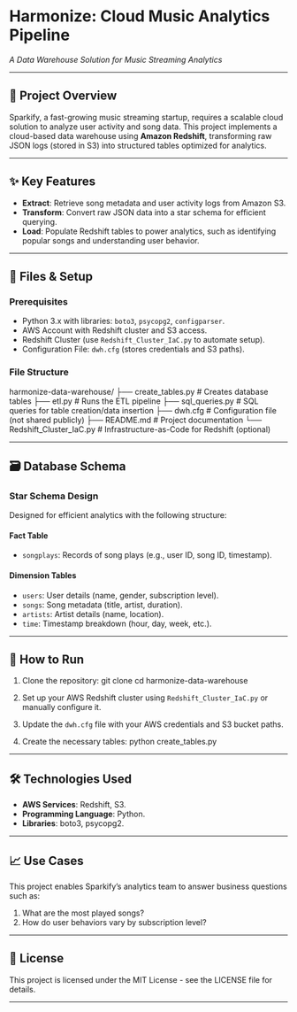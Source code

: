 # Harmonize: Cloud Music Analytics Pipeline  
*A Data Warehouse Solution for Music Streaming Analytics*

---

## 🎯 Project Overview  
Sparkify, a fast-growing music streaming startup, requires a scalable cloud solution to analyze user activity and song data. This project implements a cloud-based data warehouse using **Amazon Redshift**, transforming raw JSON logs (stored in S3) into structured tables optimized for analytics.

---

## ✨ Key Features  
- **Extract**: Retrieve song metadata and user activity logs from Amazon S3.  
- **Transform**: Convert raw JSON data into a star schema for efficient querying.  
- **Load**: Populate Redshift tables to power analytics, such as identifying popular songs and understanding user behavior.

---

## 📂 Files & Setup  

### **Prerequisites**  
- Python 3.x with libraries: `boto3`, `psycopg2`, `configparser`.  
- AWS Account with Redshift cluster and S3 access.  
- Redshift Cluster (use `Redshift_Cluster_IaC.py` to automate setup).  
- Configuration File: `dwh.cfg` (stores credentials and S3 paths).  

### **File Structure**  
harmonize-data-warehouse/
├── create_tables.py # Creates database tables
├── etl.py # Runs the ETL pipeline
├── sql_queries.py # SQL queries for table creation/data insertion
├── dwh.cfg # Configuration file (not shared publicly)
├── README.md # Project documentation
└── Redshift_Cluster_IaC.py # Infrastructure-as-Code for Redshift (optional)


---

## 🗃️ Database Schema  

### **Star Schema Design**  
Designed for efficient analytics with the following structure:

#### **Fact Table**  
- `songplays`: Records of song plays (e.g., user ID, song ID, timestamp).  

#### **Dimension Tables**  
- `users`: User details (name, gender, subscription level).  
- `songs`: Song metadata (title, artist, duration).  
- `artists`: Artist details (name, location).  
- `time`: Timestamp breakdown (hour, day, week, etc.).  

---

## 🚀 How to Run  

1. Clone the repository:
git clone <repository-url>
cd harmonize-data-warehouse

2. Set up your AWS Redshift cluster using `Redshift_Cluster_IaC.py` or manually configure it.

3. Update the `dwh.cfg` file with your AWS credentials and S3 bucket paths.

4. Create the necessary tables:
python create_tables.py

---

## 🛠️ Technologies Used  

- **AWS Services**: Redshift, S3.  
- **Programming Language**: Python.  
- **Libraries**: boto3, psycopg2.  

---

## 📈 Use Cases  

This project enables Sparkify’s analytics team to answer business questions such as:  
1. What are the most played songs?  
2. How do user behaviors vary by subscription level?  

---

## 📜 License  

This project is licensed under the MIT License - see the LICENSE file for details.

---
